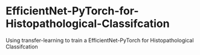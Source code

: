 # EfficientNet-PyTorch-for-Histopathological-Classifcation
Using transfer-learning to train a EfficientNet-PyTorch for Histopathological Classifcation
